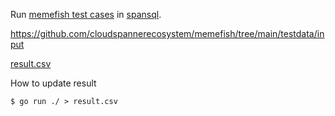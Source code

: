 Run [memefish test cases](https://github.com/cloudspannerecosystem/memefish/tree/main/testdata/input) in [spansql](https://pkg.go.dev/cloud.google.com/go/spanner@v1.67.0/spansql).

https://github.com/cloudspannerecosystem/memefish/tree/main/testdata/input

[result.csv](./output/result.csv)

How to update result

```:shell
$ go run ./ > result.csv 
```